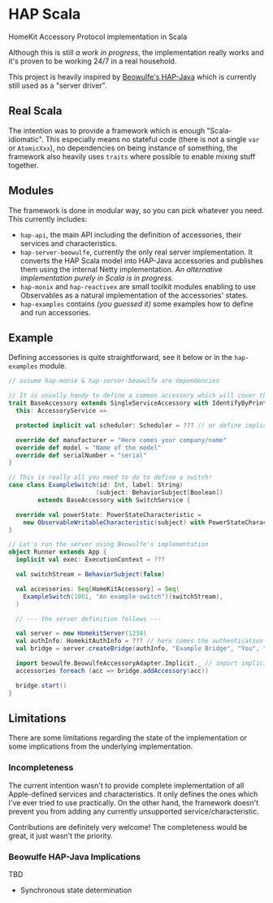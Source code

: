 # HAP Scala
HomeKit Accessory Protocol implementation in Scala

Although this is still _a work in progress_, the implementation
really works and it's proven to be working 24/7 in a real household.

This project is heavily inspired by
[Beowulfe's HAP-Java](https://github.com/beowulfe/HAP-Java)
which is currently still used as a "server driver".

## Real Scala
The intention was to provide a framework which is enough "Scala-idiomatic".
This especially means no stateful code (there is not a single `var` or `AtomicXxx`),
no dependencies on being instance of something,
the framework also heavily uses `traits` where possible to enable mixing stuff together.

## Modules
The framework is done in modular way, so you can pick whatever you need.
This currently includes:
- `hap-api`, the main API including the definition of accessories,
their services and characteristics.
- `hap-server-beowulfe`, currently the only real server implementation.
It converts the HAP Scala model into HAP-Java accessories and publishes
them using the internal Netty implementation.
_An alternative implementation purely in Scala is in progress._
- `hap-monix` and `hap-reactivex` are small toolkit modules
enabling to use Observables as a natural implementation of the accessories' states.
- `hap-examples` contains _(you guessed it)_ some examples how to define and run accessories.

## Example
Defining accessories is quite straightforward, see it below or in the `hap-examples` module.

```scala
// assume hap-monix & hap-server-beowulfe are dependencies

// It is usually handy to define a common accessory which will cover the most typical scenarios.
trait BaseAccessory extends SingleServiceAccessory with IdentifyByPrintingLabel {
  this: AccessoryService =>

  protected implicit val scheduler: Scheduler = ??? // or define implicit scheduler per each accessory

  override def manufacturer = "Here comes your company/name"
  override def model = "Name of the model"
  override def serialNumber = "serial"
}

// This is really all you need to do to define a switch!
case class ExampleSwitch(id: Int, label: String)
                        (subject: BehaviorSubject[Boolean])
        extends BaseAccessory with SwitchService {

  override val powerState: PowerStateCharacteristic =
    new ObservableWritableCharacteristic(subject) with PowerStateCharacteristic
}

// Let's run the server using Beowulfe's implementation
object Runner extends App {
  implicit val exec: ExecutionContext = ???

  val switchStream = BehaviorSubject(false)

  val accessories: Seq[HomeKitAccessory] = Seq(
    ExampleSwitch(1001, "An example switch")(switchStream),
  )

  // --- the server definition follows ---

  val server = new HomekitServer(1234)
  val authInfo: HomekitAuthInfo = ??? // here comes the authentication information
  val bridge = server.createBridge(authInfo, "Example Bridge", "You", "BridgeV1", "abcd")

  import beowulfe.BeowulfeAccessoryAdapter.Implicit._ // import implicit accessory converter
  accessories foreach (acc => bridge.addAccessory(acc))

  bridge.start()
}
```

## Limitations
There are some limitations regarding the state of the implementation
or some implications from the underlying implementation.

### Incompleteness
The current intention wasn't to provide complete implementation
of all Apple-defined services and characteristics.
It only defines the ones which I've ever tried to use practically.
On the other hand, the framework doesn't prevent you from adding
any currently unsupported service/characteristic.

Contributions are definitely very welcome!
The completeness would be great, it just wasn't the priority.

### Beowulfe HAP-Java Implications
TBD

- Synchronous state determination
